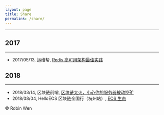 ```yaml
---
layout: page
title: Share
permalink: /share/
---
```


***

## 2017
***

* 2017/05/13, 运维帮, [Redis 高可用架构最佳实践](https://git.io/v5Aki)

## 2018
***

* 2018/03/14, 区块链前哨, [区块链太火，小心你的服务器被动挖矿](https://dbarobin.com/2018/03/08/blockchain-crack-mining)
* 2018/08/04, HelloEOS 区块链全国行（杭州站）, [EOS 生态](http://www.huodongxing.com/event/4450382478300)

© Robin Wen
